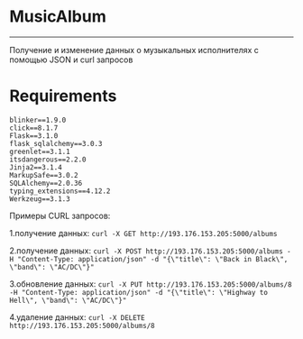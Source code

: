 # MusicAlbum
____
Получение и изменение данных о музыкальных исполнителях с помощью JSON и curl запросов

# Requirements
```
blinker==1.9.0
click==8.1.7
Flask==3.1.0
flask_sqlalchemy==3.0.3
greenlet==3.1.1
itsdangerous==2.2.0
Jinja2==3.1.4
MarkupSafe==3.0.2
SQLAlchemy==2.0.36
typing_extensions==4.12.2
Werkzeug==3.1.3
```
Примеры CURL запросов:


1.получение данных: `curl -X GET http://193.176.153.205:5000/albums`

2.получение данных: `curl -X POST http://193.176.153.205:5000/albums -H "Content-Type: application/json" -d "{\"title\": \"Back in Black\", \"band\": \"AC/DC\"}"`

3.обновление данных: `curl -X PUT http://193.176.153.205:5000/albums/8 -H "Content-Type: application/json" -d "{\"title\": \"Highway to Hell\", \"band\": \"AC/DC\"}"`

4.удаление данных: `curl -X DELETE http://193.176.153.205:5000/albums/8`
